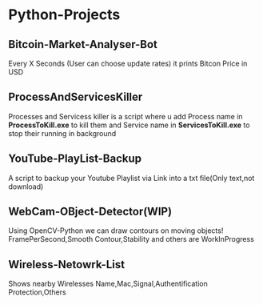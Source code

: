 # Python-Projects

## Bitcoin-Market-Analyser-Bot

Every X Seconds (User can choose update rates) it prints Bitcon Price in USD

## ProcessAndServicesKiller

Processes and Servicess killer is a script where u add Process name in **ProcessToKill.exe** to kill them and Service name in **ServicesToKill.exe** to stop their running in background

## YouTube-PlayList-Backup

A script to backup your Youtube Playlist via Link into a txt file(Only text,not download)

## WebCam-OBject-Detector(WIP)

Using OpenCV-Python we can draw contours on moving objects! FramePerSecond,Smooth Contour,Stability and others are WorkInProgress

## Wireless-Netowrk-List

Shows nearby Wirelesses Name,Mac,Signal,Authentification Protection,Others



